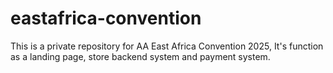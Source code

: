 # eastafrica-convention
This is a private repository for AA East Africa Convention 2025, It's function as a landing page, store backend system and payment system.
